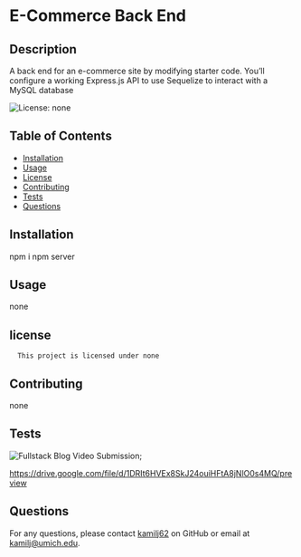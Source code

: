 # E-Commerce Back End

## Description

A back end for an e-commerce site by modifying starter code. You’ll configure a working Express.js API to use Sequelize to interact with a MySQL database

![License: none](https://img.shields.io/badge/License-none-brightgreen.svg)

## Table of Contents

- [Installation](#installation)
- [Usage](#usage)
- [License](#license)
- [Contributing](#contributing)
- [Tests](#tests)
- [Questions](#questions)

## Installation

npm i npm server

## Usage

none

## license

      This project is licensed under none

## Contributing

none

## Tests

![Fullstack Blog Video Submission](./video/EcommerceBackEndVideo.gif);

https://drive.google.com/file/d/1DRIt6HVEx8SkJ24ouiHFtA8jNlO0s4MQ/preview

## Questions

For any questions, please contact [kamilj62](https://github.com/kamilj62) on GitHub or email at kamilj@umich.edu.
